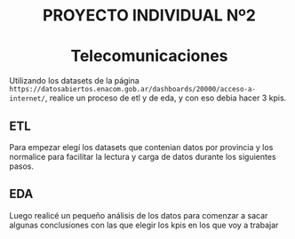 # <h1 align=center> **PROYECTO INDIVIDUAL Nº2** </h1>

# <h1 align=center>**Telecomunicaciones**</h1>

Utilizando los datasets de la página `https://datosabiertos.enacom.gob.ar/dashboards/20000/acceso-a-internet/`, realice un proceso de etl y de eda, y con eso debia hacer 3 kpis.


## **ETL**

Para empezar elegí los datasets que contenian datos por provincia y los normalice para facilitar la lectura y carga de datos durante los siguientes pasos.

## **EDA**

Luego realicé un pequeño análisis de los datos para comenzar a sacar algunas conclusiones con las que elegir los kpis en los que voy a trabajar
